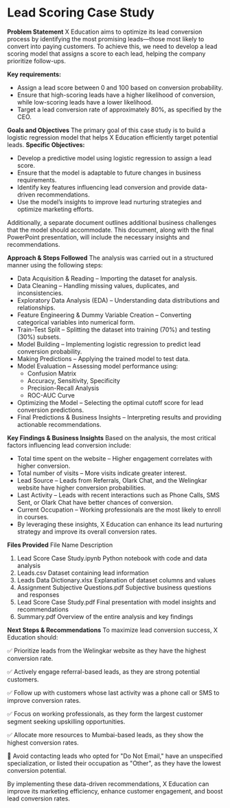 # Lead Scoring Case Study
**Problem Statement**
X Education aims to optimize its lead conversion process by identifying the most promising leads—those most likely to convert into paying customers.
To achieve this, we need to develop a lead scoring model that assigns a score to each lead, helping the company prioritize follow-ups.

**Key requirements:**
- Assign a lead score between 0 and 100 based on conversion probability.
- Ensure that high-scoring leads have a higher likelihood of conversion, while low-scoring leads have a lower likelihood.
- Target a lead conversion rate of approximately 80%, as specified by the CEO.

**Goals and Objectives**
The primary goal of this case study is to build a logistic regression model that helps X Education efficiently target potential leads.
**Specific Objectives:**
- Develop a predictive model using logistic regression to assign a lead score.
- Ensure that the model is adaptable to future changes in business requirements.
- Identify key features influencing lead conversion and provide data-driven recommendations.
- Use the model’s insights to improve lead nurturing strategies and optimize marketing efforts.

Additionally, a separate document outlines additional business challenges that the model should accommodate. This document, along with the final PowerPoint presentation, will include the necessary insights and recommendations.

**Approach & Steps Followed**
The analysis was carried out in a structured manner using the following steps:
- Data Acquisition & Reading – Importing the dataset for analysis.
- Data Cleaning – Handling missing values, duplicates, and inconsistencies.
- Exploratory Data Analysis (EDA) – Understanding data distributions and relationships.
- Feature Engineering & Dummy Variable Creation – Converting categorical variables into numerical form.
- Train-Test Split – Splitting the dataset into training (70%) and testing (30%) subsets.
- Model Building – Implementing logistic regression to predict lead conversion probability.
- Making Predictions – Applying the trained model to test data.
- Model Evaluation – Assessing model performance using:
    - Confusion Matrix
    - Accuracy, Sensitivity, Specificity
    - Precision-Recall Analysis
    - ROC-AUC Curve
- Optimizing the Model – Selecting the optimal cutoff score for lead conversion predictions.
- Final Predictions & Business Insights – Interpreting results and providing actionable recommendations.

**Key Findings & Business Insights**
Based on the analysis, the most critical factors influencing lead conversion include:
- Total time spent on the website – Higher engagement correlates with higher conversion.
- Total number of visits – More visits indicate greater interest.
- Lead Source – Leads from Referrals, Olark Chat, and the Welingkar website have higher conversion probabilities.
- Last Activity – Leads with recent interactions such as Phone Calls, SMS Sent, or Olark Chat have better chances of conversion.
- Current Occupation – Working professionals are the most likely to enroll in courses.
- By leveraging these insights, X Education can enhance its lead nurturing strategy and improve its overall conversion rates.

**Files Provided**
  File Name	                                           Description
1. Lead Score Case Study.ipynb	                       Python notebook with code and data analysis
2. Leads.csv	Dataset                                  containing lead information
3. Leads Data Dictionary.xlsx	                         Explanation of dataset columns and values
4. Assignment Subjective Questions.pdf	               Subjective business questions and responses
5. Lead Score Case Study.pdf	                         Final presentation with model insights and recommendations
6. Summary.pdf	                                       Overview of the entire analysis and key findings

**Next Steps & Recommendations**
To maximize lead conversion success, X Education should:

✅ Prioritize leads from the Welingkar website as they have the highest conversion rate.

✅ Actively engage referral-based leads, as they are strong potential customers.

✅ Follow up with customers whose last activity was a phone call or SMS to improve conversion rates.

✅ Focus on working professionals, as they form the largest customer segment seeking upskilling opportunities.

✅ Allocate more resources to Mumbai-based leads, as they show the highest conversion rates.

🚫 Avoid contacting leads who opted for "Do Not Email," have an unspecified specialization, or listed their occupation as "Other", as they have the lowest conversion potential.

By implementing these data-driven recommendations, X Education can improve its marketing efficiency, enhance customer engagement, and boost lead conversion rates.

